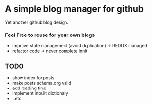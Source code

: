 # A simple blog manager for github
Yet another github blog design.

### Feel Free to reuse for your own blogs

- improve state management (avoid duplication) -> REDUX managed
- refactor code -> never complete innit

## TODO
- show index for posts 
- make posts schema.org valid 
- add reading time
- implement inbuilt dictionary
- ..etc